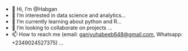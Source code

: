 - 👋 Hi, I’m @Habgan
- 👀 I’m interested in data science and analytics...
- 🌱 I’m currently learning about python and R...
- 💞️ I’m looking to collaborate on projects ...
- 📫 How to reach me (email: ganiyuhabeeb648@gmail.com, Whatsapp: +2349024527375) ...

<!---
Habgan/Habgan is a ✨ special ✨ repository because its `README.md` (this file) appears on your GitHub profile.
You can click the Preview link to take a look at your changes.
--->
